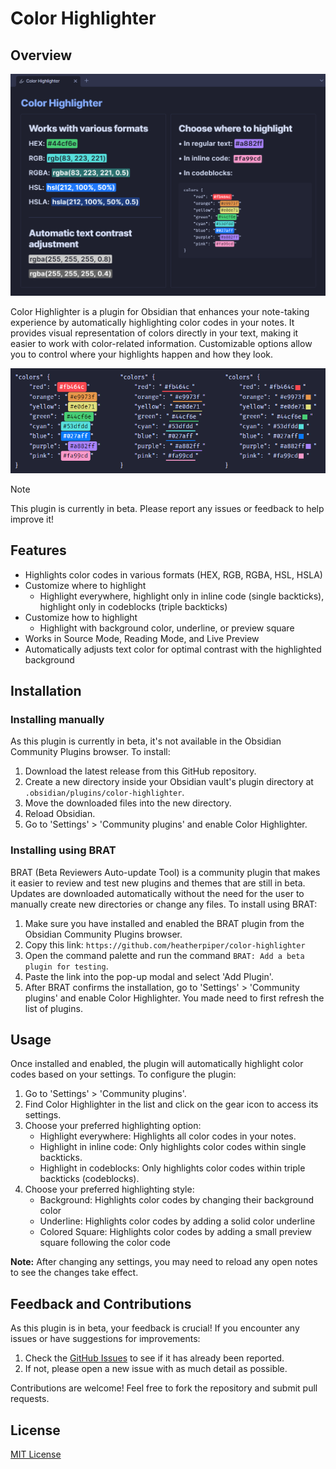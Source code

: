 # Color Highlighter

## Overview

![Color Highlighter in Obsidian](images/example.png)

Color Highlighter is a plugin for Obsidian that enhances your note-taking experience by automatically highlighting color codes in your notes. It provides visual representation of colors directly in your text, making it easier to work with color-related information. Customizable options allow you to control where your highlights happen and how they look.

![Color Highlighter highlight options](images/highlighting-modes.png)

> [!NOTE]
> This plugin is currently in beta. Please report any issues or feedback to help improve it!

## Features

- Highlights color codes in various formats (HEX, RGB, RGBA, HSL, HSLA)
- Customize where to highlight
  - Highlight everywhere, highlight only in inline code (single backticks), highlight only in codeblocks (triple backticks)
- Customize how to highlight
  - Highlight with background color, underline, or preview square
- Works in Source Mode, Reading Mode, and Live Preview
- Automatically adjusts text color for optimal contrast with the highlighted background

## Installation

### Installing manually

As this plugin is currently in beta, it's not available in the Obsidian Community Plugins browser. To install:

1. Download the latest release from this GitHub repository.
2. Create a new directory inside your Obsidian vault's plugin directory at `.obsidian/plugins/color-highlighter`.
3. Move the downloaded files into the new directory.
4. Reload Obsidian.
5. Go to 'Settings' > 'Community plugins' and enable Color Highlighter.

### Installing using BRAT

BRAT (Beta Reviewers Auto-update Tool) is a community plugin that makes it easier to review and test new plugins and themes that are still in beta. Updates are downloaded automatically without the need for the user to manually create new directories or change any files. To install using BRAT:

1. Make sure you have installed and enabled the BRAT plugin from the Obsidian Community Plugins browser.
3. Copy this link: `https://github.com/heatherpiper/color-highlighter`
4. Open the command palette and run the command `BRAT: Add a beta plugin for testing`.
5. Paste the link into the pop-up modal and select 'Add Plugin'.
6. After BRAT confirms the installation, go to 'Settings' > 'Community plugins' and enable Color Highlighter. You made need to first refresh the list of plugins.

## Usage

Once installed and enabled, the plugin will automatically highlight color codes based on your settings. To configure the plugin:

1. Go to 'Settings' > 'Community plugins'.
2. Find Color Highlighter in the list and click on the gear icon to access its settings.
3. Choose your preferred highlighting option:
   - Highlight everywhere: Highlights all color codes in your notes.
   - Highlight in inline code: Only highlights color codes within single backticks.
   - Highlight in codeblocks: Only highlights color codes within triple backticks (codeblocks).
4. Choose your preferred highlighting style:
   - Background: Highlights color codes by changing their background color
   - Underline: Highlights color codes by adding a solid color underline
   - Colored Square: Highlights color codes by adding a small preview square following the color code

**Note:** After changing any settings, you may need to reload any open notes to see the changes take effect.

## Feedback and Contributions

As this plugin is in beta, your feedback is crucial! If you encounter any issues or have suggestions for improvements:

1. Check the [GitHub Issues](https://github.com/heatherpiper/color-highlighter/issues) to see if it has already been reported.
2. If not, please open a new issue with as much detail as possible.

Contributions are welcome! Feel free to fork the repository and submit pull requests.

## License

[MIT License](LICENSE)
